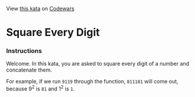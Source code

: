 View [this kata](https://www.codewars.com/kata/546e2562b03326a88e000020/) on [Codewars](https://www.codewars.com)

# Square Every Digit

### Instructions

Welcome. In this kata, you are asked to square every digit of a number and concatenate them.

For example, if we run `9119` through the function, `811181` will come out, because 9<sup>2</sup> is `81` and 1<sup>2</sup> is `1`.
